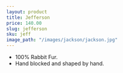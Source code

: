 ```yaml
---
layout: product
title: Jefferson
price: 140.00
slug: jefferson
sku: jeff
image_path: "/images/jackson/jackson.jpg"
---
```


* 100% Rabbit Fur.
* Hand blocked and shaped by hand.